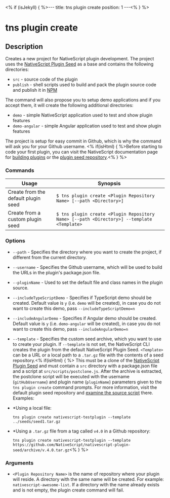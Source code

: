 <% if (isJekyll) { %>---
title: tns plugin create
position: 1
---<% } %>

# tns plugin create

## Description

Creates a new project for NativeScript plugin development. The project uses the [NativeScript Plugin Seed](https://github.com/NativeScript/nativescript-plugin-seed) as a base and contains the following directories:

* `src` - source code of the plugin
* `publish` - shell scripts used to build and pack the plugin source code and publish it in [NPM](https://www.npmjs.com/)

The command will also propose you to setup demo applications and if you accept them, it will create the following additional directories:

* `demo` - simple NativeScript application used to test and show plugin features
* `demo-angular` - simple Angular application used to test and show plugin features

The project is setup for easy commit in Github, which is why the command will ask you for your Github username.
<% if(isHtml) { %>Before starting to code your first plugin, you can visit the NativeScript documentation page for [building plugins](https://docs.nativescript.org/plugins/building-plugins#step-2-set-up-a-development-workflow) or the [plugin seed repository](https://github.com/NativeScript/nativescript-plugin-seed/blob/master/README.md).<% } %>

### Commands

Usage | Synopsis
---|---
Create from the default plugin seed | `$ tns plugin create <Plugin Repository Name> [--path <Directory>]`
Create from a custom plugin seed | `$ tns plugin create <Plugin Repository Name> [--path <Directory>] --template <Template>`

### Options

* `--path` - Specifies the directory where you want to create the project, if different from the current directory.
* `--username` - Specifies the Github username, which will be used to build the URLs in the plugin's package.json file.
* `--pluginName` - Used to set the default file and class names in the plugin source.
* `--includeTypeScriptDemo` - Specifies if TypeScript demo should be created. Default value is `y` (i.e. `demo` will be created), in case you do not want to create this demo, pass `--includeTypeScriptDemo=n`
* `--includeAngularDemo` - Specifies if Angular demo should be created. Default value is `y` (i.e. `demo-angular` will be created), in case you do not want to create this demo, pass `--includeAngularDemo=n`
* `--template` - Specifies the custom seed archive, which you want to use to create your plugin. If `--template` is not set, the NativeScript CLI creates the plugin from the default NativeScript Plugin Seed. `<Template>` can be a URL or a local path to a `.tar.gz` file with the contents of a seed repository.<% if(isHtml) { %> This must be a clone of the [NativeScript Plugin Seed](https://github.com/NativeScript/nativescript-plugin-seed) and must contain a `src` directory with a package.json file and a script at `src/scripts/postclone.js`. After the archive is extracted, the postclone script will be executed with the username (`gitHubUsername`) and plugin name (`pluginName`) parameters given to the `tns plugin create` command prompts. For more information, visit the default plugin seed repository and [examine the source script](https://github.com/NativeScript/nativescript-plugin-seed/blob/master/src/scripts/postclone.js) there. Examples:

* *Using a local file:

    `tns plugin create nativescript-testplugin --template ../seeds/seed1.tar.gz`

* *Using a `.tar.gz` file from a tag called `v4.0` in a Github repository:

  `tns plugin create nativescript-testplugin --template https://github.com/NativeScript/nativescript-plugin-seed/archive/v.4.0.tar.gz`<% } %>

### Arguments

* `<Plugin Repository Name>` is the name of repository where your plugin will reside. A directory with the same name will be created. For example: `nativescript-awesome-list`. If a directory with the name already exists and is not empty, the plugin create command will fail.
